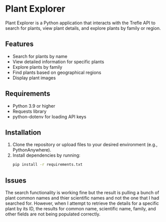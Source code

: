 # Plant Explorer

Plant Explorer is a Python application that interacts with the Trefle API to search for plants, view plant details, and explore plants by family or region.

## Features
- Search for plants by name
- View detailed information for specific plants
- Explore plants by family
- Find plants based on geographical regions
- Display plant images

## Requirements
- Python 3.9 or higher
- Requests library
- python-dotenv for loading API keys

## Installation
1. Clone the repository or upload files to your desired environment (e.g., PythonAnywhere).
2. Install dependencies by running:
   ```bash
   pip install -r requirements.txt


## Issues
The search functionality is working fine but the result is pulling a bunch of plant common names and thier scientific names and not the one that I had searched for.  However, when I attempt to retrieve the details for a specific plant by its ID, the results for common name, scientific name, family, and other fields are not being populated correctly.
